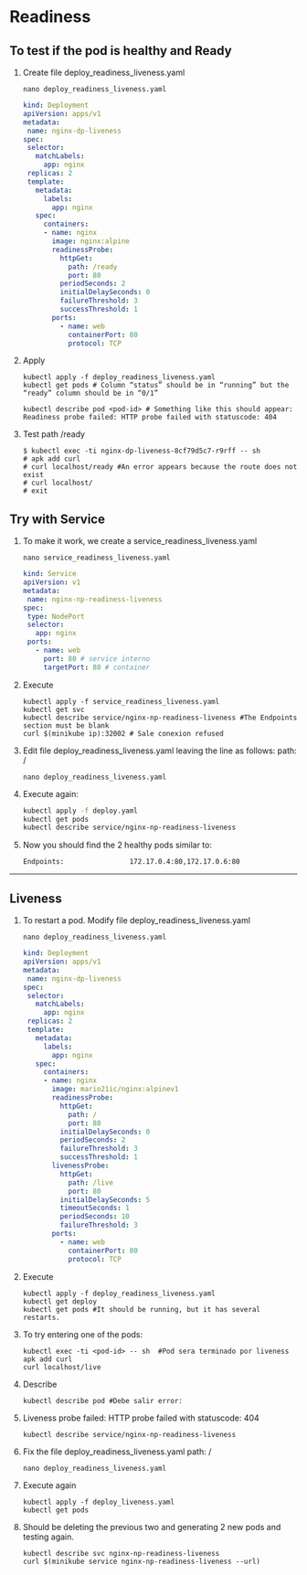 # Readiness

## To test if the pod is healthy and Ready

1. Create file deploy_readiness_liveness.yaml

    ```console
    nano deploy_readiness_liveness.yaml
    ```

    ```yaml
    kind: Deployment
    apiVersion: apps/v1
    metadata:
     name: nginx-dp-liveness
    spec:
     selector:
       matchLabels:
         app: nginx
     replicas: 2
     template:
       metadata:
         labels:
           app: nginx
       spec:
         containers:
         - name: nginx
           image: nginx:alpine
           readinessProbe:
             httpGet:
               path: /ready
               port: 80
             periodSeconds: 2
             initialDelaySeconds: 0
             failureThreshold: 3
             successThreshold: 1
           ports:
             - name: web
               containerPort: 80
               protocol: TCP
    ```

2. Apply

    ```console
    kubectl apply -f deploy_readiness_liveness.yaml
    kubectl get pods # Column “status” should be in “running” but the “ready” column should be in “0/1”
    ```

    ```console
    kubectl describe pod <pod-id> # Something like this should appear: Readiness probe failed: HTTP probe failed with statuscode: 404
    ```

3. Test path /ready

    ```console
    $ kubectl exec -ti nginx-dp-liveness-8cf79d5c7-r9rff -- sh
    # apk add curl
    # curl localhost/ready #An error appears because the route does not exist
    # curl localhost/
    # exit
    ```

## Try with Service

1. To make it work, we create a service_readiness_liveness.yaml

    ```console
    nano service_readiness_liveness.yaml
    ```

    ```yaml
    kind: Service
    apiVersion: v1
    metadata:
     name: nginx-np-readiness-liveness
    spec:
     type: NodePort
     selector:
       app: nginx
     ports:
       - name: web
         port: 80 # service interno
         targetPort: 80 # container
    ```

2. Execute

    ```console
    kubectl apply -f service_readiness_liveness.yaml
    kubectl get svc
    kubectl describe service/nginx-np-readiness-liveness #The Endpoints section must be blank
    curl $(minikube ip):32002 # Sale conexion refused
    ```

3. Edit file deploy_readiness_liveness.yaml leaving the line as follows:
    path: /

    ```console
    nano deploy_readiness_liveness.yaml
    ```

4. Execute again:

    ```bash
    kubectl apply -f deploy.yaml
    kubectl get pods
    kubectl describe service/nginx-np-readiness-liveness
    ```

5. Now you should find the 2 healthy pods similar to:

    ```vim
    Endpoints:                172.17.0.4:80,172.17.0.6:80
    ```

**********************************

## Liveness

1. To restart a pod. Modify file deploy_readiness_liveness.yaml

    ```console
    nano deploy_readiness_liveness.yaml
    ```

    ```yaml
    kind: Deployment
    apiVersion: apps/v1
    metadata:
     name: nginx-dp-liveness
    spec:
     selector:
       matchLabels:
         app: nginx
     replicas: 2
     template:
       metadata:
         labels:
           app: nginx
       spec:
         containers:
         - name: nginx
           image: mario21ic/nginx:alpinev1
           readinessProbe:
             httpGet:
               path: /
               port: 80
             initialDelaySeconds: 0
             periodSeconds: 2
             failureThreshold: 3
             successThreshold: 1
           livenessProbe:
             httpGet:
               path: /live
               port: 80
             initialDelaySeconds: 5
             timeoutSeconds: 1
             periodSeconds: 10
             failureThreshold: 3
           ports:
             - name: web
               containerPort: 80
               protocol: TCP
    ```

2. Execute

    ```console
    kubectl apply -f deploy_readiness_liveness.yaml
    kubectl get deploy
    kubectl get pods #It should be running, but it has several restarts.
    ```

3. To try entering one of the pods:

    ```console
    kubectl exec -ti <pod-id> -- sh  #Pod sera terminado por liveness
    apk add curl
    curl localhost/live
    ```

4. Describe

    ```console
    kubectl describe pod #Debe salir error:
    ```

5. Liveness probe failed: HTTP probe failed with statuscode: 404

    ```console
    kubectl describe service/nginx-np-readiness-liveness
    ```

6. Fix the file deploy_readiness_liveness.yaml
    path: /

    ```console
    nano deploy_readiness_liveness.yaml
    ```

7. Execute again

    ```console
    kubectl apply -f deploy_liveness.yaml
    kubectl get pods
    ```

8. Should be deleting the previous two and generating 2 new pods and testing again.

    ```console
    kubectl describe svc nginx-np-readiness-liveness
    curl $(minikube service nginx-np-readiness-liveness --url)
    ```
